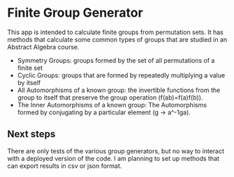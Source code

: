 # Finite Group Generator

This app is intended to calculate finite groups from permutation sets. It has methods that calculate some common types of groups that are studied in an Abstract Algebra course.

- Symmetry Groups: groups formed by the set of all permutations of a finite set
- Cyclic Groups: groups that are formed by repeatedly multiplying a value by itself
- All Automorphisms of a known group: the invertible functions from the group to itself that preserve the group operation (f(ab)=f(a)f(b)).
- The Inner Automorphisms of a known group: The Automorphisms formed by conjugating by a particular element (g -> a^-1ga).

## Next steps

There are only tests of the various group generators, but no way to interact with a deployed version of the code. I am planning to set up methods that can export results in csv or json format.
